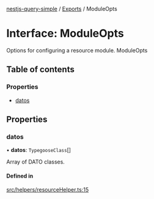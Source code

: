 [nestjs-query-simple](../README.md) / [Exports](../modules.md) / ModuleOpts

# Interface: ModuleOpts

Options for configuring a resource module.
 ModuleOpts

## Table of contents

### Properties

- [datos](ModuleOpts.md#datos)

## Properties

### datos

• **datos**: `TypegooseClass`[]

Array of DATO classes.

#### Defined in

[src/helpers/resourceHelper.ts:15](https://github.com/choresh/nestjs-query-simple/blob/d4bd01f/packages/nestjs-query-simple/src/helpers/resourceHelper.ts#L15)
